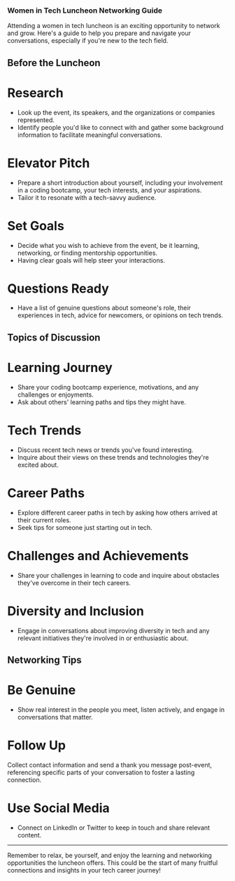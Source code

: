 ### Women in Tech Luncheon Networking Guide
Attending a women in tech luncheon is an exciting opportunity to network and grow. Here's a guide to help you prepare and navigate your conversations, especially if you're new to the tech field.

## Before the Luncheon
# Research
- Look up the event, its speakers, and the organizations or companies represented.
- Identify people you'd like to connect with and gather some background information to facilitate meaningful conversations.
# Elevator Pitch
- Prepare a short introduction about yourself, including your involvement in a coding bootcamp, your tech interests, and your aspirations.
- Tailor it to resonate with a tech-savvy audience.
# Set Goals
- Decide what you wish to achieve from the event, be it learning, networking, or finding mentorship opportunities.
- Having clear goals will help steer your interactions.
# Questions Ready
- Have a list of genuine questions about someone's role, their experiences in tech, advice for newcomers, or opinions on tech trends.
## Topics of Discussion
# Learning Journey
- Share your coding bootcamp experience, motivations, and any challenges or enjoyments.
- Ask about others' learning paths and tips they might have.
# Tech Trends
- Discuss recent tech news or trends you've found interesting.
- Inquire about their views on these trends and technologies they're excited about.
# Career Paths
- Explore different career paths in tech by asking how others arrived at their current roles.
- Seek tips for someone just starting out in tech.
# Challenges and Achievements
- Share your challenges in learning to code and inquire about obstacles they've overcome in their tech careers.
# Diversity and Inclusion
- Engage in conversations about improving diversity in tech and any relevant initiatives they're involved in or enthusiastic about.
## Networking Tips
# Be Genuine
- Show real interest in the people you meet, listen actively, and engage in conversations that matter.
# Follow Up
Collect contact information and send a thank you message post-event, referencing specific parts of your conversation to foster a lasting connection.
# Use Social Media
- Connect on LinkedIn or Twitter to keep in touch and share relevant content.
<hr>  
Remember to relax, be yourself, and enjoy the learning and networking opportunities the luncheon offers. This could be the start of many fruitful connections and insights in your tech career journey!